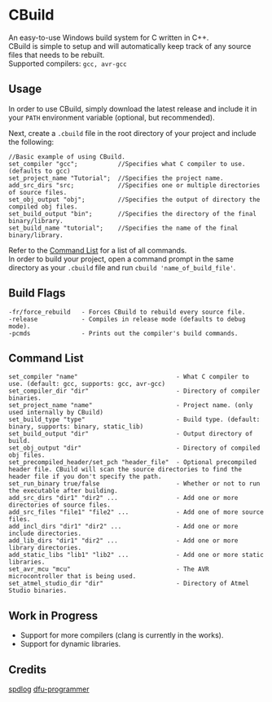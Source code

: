 # CBuild
An easy-to-use Windows build system for C written in C++.  
CBuild is simple to setup and will automatically keep track of any source files that needs to be rebuilt.  
Supported compilers: `gcc, avr-gcc`  

## Usage
In order to use CBuild, simply download the latest release and include it in your `PATH` environment variable (optional, but recommended).  

Next, create a `.cbuild` file in the root directory of your project and include the following:  
```
//Basic example of using CBuild.
set_compiler "gcc";           //Specifies what C compiler to use. (defaults to gcc)
set_project_name "Tutorial";  //Specifies the project name.
add_src_dirs "src;            //Specifies one or multiple directories of source files.
set_obj_output "obj";         //Specifies the output of directory the compiled obj files.
set_build_output "bin";       //Specifies the directory of the final binary/library.
set_build_name "tutorial";    //Specifies the name of the final binary/library.
```
Refer to the [Command List](https://github.com/Zekronz/CBuild#command-list) for a list of all commands.  
In order to build your project, open a command prompt in the same directory as your `.cbuild` file and run `cbuild 'name_of_build_file'`.

## Build Flags
```
-fr/force_rebuild   - Forces CBuild to rebuild every source file.
-release            - Compiles in release mode (defaults to debug mode).
-pcmds              - Prints out the compiler's build commands.
```

## Command List
```
set_compiler "name"                           - What C compiler to use. (default: gcc, supports: gcc, avr-gcc)  
set_compiler_dir "dir"                        - Directory of compiler binaries.
set_project_name "name"                       - Project name. (only used internally by CBuild)  
set_build_type "type"                         - Build type. (default: binary, supports: binary, static_lib)  
set_build_output "dir"                        - Output directory of build.  
set_obj_output "dir"                          - Directory of compiled obj files.  
set_precompiled_header/set_pch "header_file"  - Optional precompiled header file. CBuild will scan the source directories to find the header file if you don't specify the path. 
set_run_binary true/false                     - Whether or not to run the executable after building.  
add_src_dirs "dir1" "dir2" ...                - Add one or more directories of source files.  
add_src_files "file1" "file2" ...             - Add one of more source files. 
add_incl_dirs "dir1" "dir2" ...               - Add one or more include directories.  
add_lib_dirs "dir1" "dir2" ...                - Add one or more library directories.  
add_static_libs "lib1" "lib2" ...             - Add one or more static libraries.
set_avr_mcu "mcu"                             - The AVR microcontroller that is being used.
set_atmel_studio_dir "dir"                    - Directory of Atmel Studio binaries.
```

## Work in Progress
- Support for more compilers (clang is currently in the works).
- Support for dynamic libraries.

## Credits
[spdlog](https://github.com/gabime/spdlog)
[dfu-programmer](https://github.com/dfu-programmer/dfu-programmer)